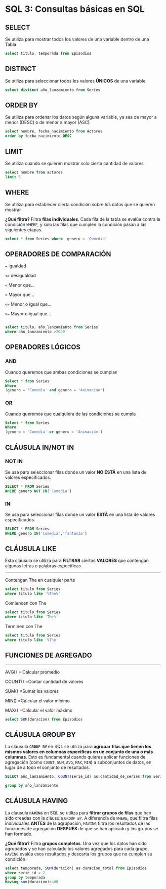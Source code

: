 # SQL 3: Consultas básicas en SQL
## SELECT

Se utiliza para mostrar todos los valores de una variable dentro de una Tabla

```sql
select titulo, temporada from Episodios
```

## DISTINCT

Se utiliza para seleccionar todos los valores **ÚNICOS** de una variable

```sql
select distinct año_lanzamiento from Series
```

## ORDER BY

Se utiliza para ordenar los datos según alguna variable, ya sea de mayor a menor (DESC) o de menor a mayor (ASC)

```sql
select nombre, fecha_nacimiento from Actores
order by fecha_nacimiento DESC
```

## LIMIT

Se utiliza cuando se quieren mostrar solo cierta cantidad de valores

```sql
select nombre from actores
limit 5
```

## WHERE

Se utiliza para establecer cierta condición sobre los datos que se quieren mostrar

**¿Qué filtra?** Filtra **filas individuales**. Cada fila de la tabla se evalúa contra la condición `WHERE`, y solo las filas que cumplen la condición pasan a las siguientes etapas.

```sql
select * from Series where  genero = 'Comedia'
```

## OPERADORES DE COMPARACIÓN

`=` igualdad

`<>` desigualdad

`<` Menor que…

`>` Mayor que…

`<=` Menor o igual que…

`>=` Mayor o igual que…

```sql

select titulo, año_lanzamiento from Series
where año_lanzamiento >2020
```

## OPERADORES LÓGICOS

### AND

Cuando queremos que ambas condiciones se cumplan

```sql
Select * from Series
Where 
(genero = 'Comedia' and genero = 'Animación')
```

### OR

Cuando queremos que cualquiera de las condiciones se cumpla

```sql
Select * from Series
Where 
(genero = 'Comedia' or genero = 'Animación')
```

## CLÁUSULA IN/NOT IN

### NOT IN

Se usa para seleccionar filas donde un valor **NO ESTÁ** en una lista de valores especificados.

```sql
SELECT * FROM Series 
WHERE genero NOT IN('Comedia')
```

### IN

Se usa para seleccionar filas donde un valor **ESTÁ** en una lista de valores especificados.

```sql
SELECT * FROM Series 
WHERE genero IN('Comedia','fantasía')
```

## CLÁUSULA LIKE

Esta cláusula se utiliza para **FILTRAR** ciertos **VALORES** que contengan algunas letras o palabras específicas

---

Contengan The en cualquier parte

```sql
select titulo from Series 
where titulo like '%The%'

```

Comiencen con The

```sql
select titulo from Series 
where titulo like 'The%'

```

Terminen con The

```sql
select titulo from Series 
where titulo like '%The'

```

## FUNCIONES DE AGREGADO

---

AVG() = Calcular promedio

COUNT() =Contar cantidad de valores

SUM() =Sumar los valores

MIN() =Calcular el valor mínimo

MAX() =Calcular el valor máximo

```sql
select SUM(duracion) from Episodios
```

## CLÁUSULA GROUP BY

La cláusula **`GROUP BY`** en SQL se utiliza para **agrupar filas que tienen los mismos valores en columnas específicas en un conjunto de una o más columnas**. Esto es fundamental cuando quieres aplicar funciones de agregación (como `COUNT`, `SUM`, `AVG`, `MAX`, `MIN`) a subconjuntos de datos, en lugar de a todo el conjunto de resultados.

```sql
SELECT año_lanzamiento, COUNT(serie_id) as cantidad_de_series from Series

group by año_lanzamiento
```

## CLÁUSULA HAVING

La cláusula **`HAVING`** en SQL se utiliza para **filtrar grupos de filas** que han sido creadas con la cláusula `GROUP BY`. A diferencia de `WHERE`, que filtra filas individuales **ANTES** de la agrupación, `HAVING` filtra los resultados de las funciones de agregación **DESPUÉS** de que se han aplicado y los grupos se han formado.

**¿Qué filtra?** Filtra **grupos completos**. Una vez que los datos han sido agrupados y se han calculado los valores agregados para cada grupo, `HAVING` evalúa esos resultados y descarta los grupos que no cumplen su condición.

```sql
select temporada, SUM(duracion) as duracion_total from Episodios
where serie_id = 2
group by temporada
Having sum(duracion)>400
```
